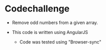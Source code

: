 # Codechallenge
* Remove odd numbers from a given array.

* This code is written using AngularJS
    * Code was tested using "Browser-sync"
